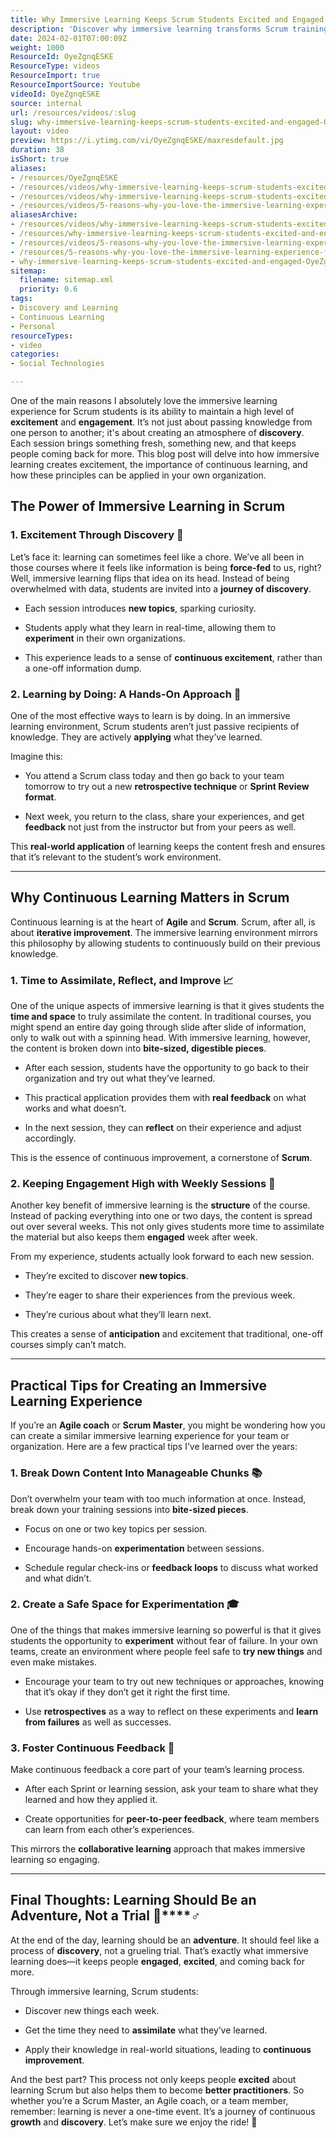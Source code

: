 ```yaml
---
title: Why Immersive Learning Keeps Scrum Students Excited and Engaged
description: 'Discover why immersive learning transforms Scrum training! Join us for Part 2 as we explore the second reason to love this engaging experience. #Shorts'
date: 2024-02-01T07:00:09Z
weight: 1000
ResourceId: OyeZgnqESKE
ResourceType: videos
ResourceImport: true
ResourceImportSource: Youtube
videoId: OyeZgnqESKE
source: internal
url: /resources/videos/:slug
slug: why-immersive-learning-keeps-scrum-students-excited-and-engaged-OyeZgnqESKE
layout: video
preview: https://i.ytimg.com/vi/OyeZgnqESKE/maxresdefault.jpg
duration: 38
isShort: true
aliases:
- /resources/OyeZgnqESKE
- /resources/videos/why-immersive-learning-keeps-scrum-students-excited-and-engaged-OyeZgnqESKE
- /resources/videos/why-immersive-learning-keeps-scrum-students-excited-and-engaged
- /resources/videos/5-reasons-why-you-love-the-immersive-learning-experience-for-students-part-2
aliasesArchive:
- /resources/videos/why-immersive-learning-keeps-scrum-students-excited-and-engaged
- /resources/why-immersive-learning-keeps-scrum-students-excited-and-engaged
- /resources/videos/5-reasons-why-you-love-the-immersive-learning-experience-for-students-part-2
- /resources/5-reasons-why-you-love-the-immersive-learning-experience-for-students-part-2
- why-immersive-learning-keeps-scrum-students-excited-and-engaged-OyeZgnqESKE
sitemap:
  filename: sitemap.xml
  priority: 0.6
tags:
- Discovery and Learning
- Continuous Learning
- Personal
resourceTypes:
- video
categories:
- Social Technologies

---
```

One of the main reasons I absolutely love the immersive learning experience for Scrum students is its ability to maintain a high level of **excitement** and **engagement**. It’s not just about passing knowledge from one person to another; it's about creating an atmosphere of **discovery**. Each session brings something fresh, something new, and that keeps people coming back for more. This blog post will delve into how immersive learning creates excitement, the importance of continuous learning, and how these principles can be applied in your own organization.

## **The Power of Immersive Learning in Scrum**

### **1\. Excitement Through Discovery** **🌟**

Let’s face it: learning can sometimes feel like a chore. We’ve all been in those courses where it feels like information is being **force-fed** to us, right? Well, immersive learning flips that idea on its head. Instead of being overwhelmed with data, students are invited into a **journey of discovery**.

- Each session introduces **new topics**, sparking curiosity.

- Students apply what they learn in real-time, allowing them to **experiment** in their own organizations.

- This experience leads to a sense of **continuous excitement**, rather than a one-off information dump.

### **2\. Learning by Doing: A Hands-On Approach** **🎯**

One of the most effective ways to learn is by doing. In an immersive learning environment, Scrum students aren’t just passive recipients of knowledge. They are actively **applying** what they’ve learned.

Imagine this:

- You attend a Scrum class today and then go back to your team tomorrow to try out a new **retrospective technique** or **Sprint Review format**.

- Next week, you return to the class, share your experiences, and get **feedback** not just from the instructor but from your peers as well.

This **real-world application** of learning keeps the content fresh and ensures that it’s relevant to the student’s work environment.

* * *

## **Why Continuous Learning Matters in Scrum**

Continuous learning is at the heart of **Agile** and **Scrum**. Scrum, after all, is about **iterative improvement**. The immersive learning environment mirrors this philosophy by allowing students to continuously build on their previous knowledge.

### **1\. Time to Assimilate, Reflect, and Improve** **📈**

One of the unique aspects of immersive learning is that it gives students the **time and space** to truly assimilate the content. In traditional courses, you might spend an entire day going through slide after slide of information, only to walk out with a spinning head. With immersive learning, however, the content is broken down into **bite-sized, digestible pieces**.

- After each session, students have the opportunity to go back to their organization and try out what they’ve learned.

- This practical application provides them with **real feedback** on what works and what doesn’t.

- In the next session, they can **reflect** on their experience and adjust accordingly.

This is the essence of continuous improvement, a cornerstone of **Scrum**.

### **2\. Keeping Engagement High with Weekly Sessions** **🔄**

Another key benefit of immersive learning is the **structure** of the course. Instead of packing everything into one or two days, the content is spread out over several weeks. This not only gives students more time to assimilate the material but also keeps them **engaged** week after week.

From my experience, students actually look forward to each new session.

- They’re excited to discover **new topics**.

- They’re eager to share their experiences from the previous week.

- They’re curious about what they’ll learn next.

This creates a sense of **anticipation** and excitement that traditional, one-off courses simply can’t match.

* * *

## **Practical Tips for Creating an Immersive Learning Experience**

If you’re an **Agile coach** or **Scrum Master**, you might be wondering how you can create a similar immersive learning experience for your team or organization. Here are a few practical tips I’ve learned over the years:

### **1\. Break Down Content Into Manageable Chunks** **📚**

Don’t overwhelm your team with too much information at once. Instead, break down your training sessions into **bite-sized pieces**.

- Focus on one or two key topics per session.

- Encourage hands-on **experimentation** between sessions.

- Schedule regular check-ins or **feedback loops** to discuss what worked and what didn’t.

### **2\. Create a Safe Space for Experimentation** **🎓**

One of the things that makes immersive learning so powerful is that it gives students the opportunity to **experiment** without fear of failure. In your own teams, create an environment where people feel safe to **try new things** and even make mistakes.

- Encourage your team to try out new techniques or approaches, knowing that it’s okay if they don’t get it right the first time.

- Use **retrospectives** as a way to reflect on these experiments and **learn from failures** as well as successes.

### **3\. Foster Continuous Feedback** **🔄**

Make continuous feedback a core part of your team’s learning process.

- After each Sprint or learning session, ask your team to share what they learned and how they applied it.

- Create opportunities for **peer-to-peer feedback**, where team members can learn from each other’s experiences.

This mirrors the **collaborative learning** approach that makes immersive learning so engaging.

* * *

## **Final Thoughts: Learning Should Be an Adventure, Not a Trial 🧗‍****♂️**

At the end of the day, learning should be an **adventure**. It should feel like a process of **discovery**, not a grueling trial. That’s exactly what immersive learning does—it keeps people **engaged**, **excited**, and coming back for more.

Through immersive learning, Scrum students:

- Discover new things each week.

- Get the time they need to **assimilate** what they’ve learned.

- Apply their knowledge in real-world situations, leading to **continuous improvement**.

And the best part? This process not only keeps people **excited** about learning Scrum but also helps them to become **better practitioners**. So whether you’re a Scrum Master, an Agile coach, or a team member, remember: learning is never a one-time event. It’s a journey of continuous **growth** and **discovery**. Let’s make sure we enjoy the ride! 🚀
